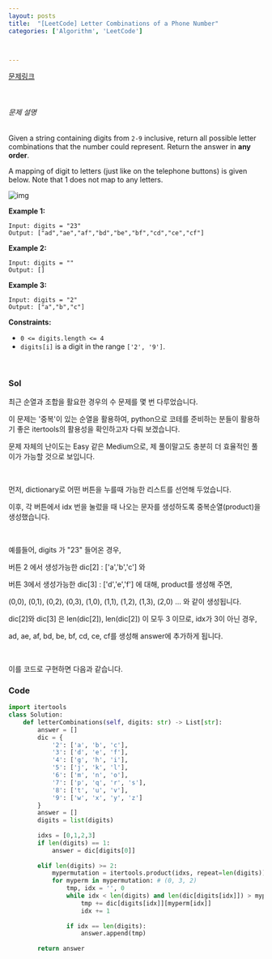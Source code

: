 ```yaml
---
layout: posts
title:  "[LeetCode] Letter Combinations of a Phone Number"
categories: ['Algorithm', 'LeetCode']



---
```


[문제링크](https://leetcode.com/problems/letter-combinations-of-a-phone-number/)

<br/>

###### 문제 설명

Given a string containing digits from `2-9` inclusive, return all possible letter combinations that the number could represent. Return the answer in **any order**.

A mapping of digit to letters (just like on the telephone buttons) is given below. Note that 1 does not map to any letters.

![img](https://upload.wikimedia.org/wikipedia/commons/thumb/7/73/Telephone-keypad2.svg/200px-Telephone-keypad2.svg.png)

 

**Example 1:**

```
Input: digits = "23"
Output: ["ad","ae","af","bd","be","bf","cd","ce","cf"]
```

**Example 2:**

```
Input: digits = ""
Output: []
```

**Example 3:**

```
Input: digits = "2"
Output: ["a","b","c"]
```

 

**Constraints:**

- `0 <= digits.length <= 4`
- `digits[i]` is a digit in the range `['2', '9']`.

<br/>



### Sol

최근 순열과 조합을 활요한 경우의 수 문제를 몇 번 다루었습니다.

이 문제는 '중복'이 있는 순열을 활용하여, python으로 코테를 준비하는 분들이 활용하기 좋은 itertools의 활용성을 확인하고자 다뤄 보겠습니다.

문제 자체의 난이도는 Easy 같은 Medium으로, 제 풀이말고도 충분히 더 효율적인 풀이가 가능할 것으로 보입니다.

<br/>

먼저, dictionary로 어떤 버튼을 누를때 가능한 리스트를 선언해 두었습니다.

이후, 각 버튼에서 idx 번을 눌렀을 때 나오는 문자를 생성하도록 중복순열(product)을 생성했습니다.

<br/>

예를들어, digits 가 "23" 들어온 경우,

버튼 2 에서 생성가능한 dic[2] : ['a','b','c'] 와

버튼 3에서 생성가능한 dic[3] : ['d','e','f'] 에 대해, product를 생성해 주면,

(0,0), (0,1), (0,2), (0,3), (1,0), (1,1), (1,2), (1,3), (2,0) ... 와 같이 생성됩니다.

dic[2]와 dic[3] 은 len(dic[2]), len(dic[2]) 이 모두 3 이므로, idx가 3이 아닌 경우,

ad, ae, af, bd, be, bf, cd, ce, cf를 생성해 answer에 추가하게 됩니다.



<br/>

이를 코드로 구현하면 다음과 같습니다.



### Code

```python
import itertools
class Solution:
    def letterCombinations(self, digits: str) -> List[str]:
        answer = []
        dic = {
            '2': ['a', 'b', 'c'],
            '3': ['d', 'e', 'f'],
            '4': ['g', 'h', 'i'],
            '5': ['j', 'k', 'l'],
            '6': ['m', 'n', 'o'],
            '7': ['p', 'q', 'r', 's'],
            '8': ['t', 'u', 'v'],
            '9': ['w', 'x', 'y', 'z']
        }
        answer = []
        digits = list(digits)
        
        idxs = [0,1,2,3]
        if len(digits) == 1:
            answer = dic[digits[0]]
        
        elif len(digits) >= 2:
            mypermutation = itertools.product(idxs, repeat=len(digits))
            for myperm in mypermutation: # (0, 3, 2)
                tmp, idx = '', 0
                while idx < len(digits) and len(dic[digits[idx]]) > myperm[idx]:
                    tmp += dic[digits[idx]][myperm[idx]]
                    idx += 1
                
                if idx == len(digits):
                    answer.append(tmp)
                    
        return answer
```





